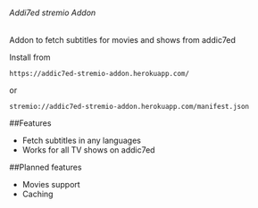 ###### Addi7ed stremio Addon
Addon to fetch subtitles for movies and shows from addic7ed

Install from
```
https://addic7ed-stremio-addon.herokuapp.com/
```
or
```
stremio://addic7ed-stremio-addon.herokuapp.com/manifest.json
```

##Features
- Fetch subtitles in any languages
- Works for all TV shows on addic7ed

##Planned features
- Movies support
- Caching
